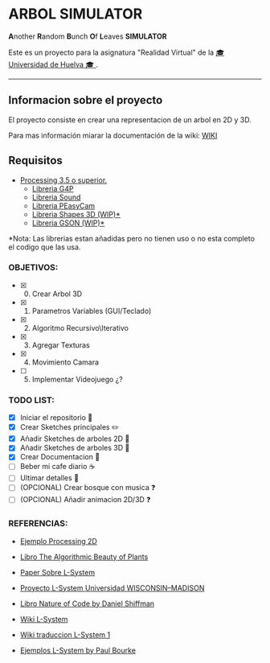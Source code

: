 # ARBOL SIMULATOR
**A**nother **R**andom **B**unch **O**f **L**eaves **SIMULATOR**

Este es un proyecto para la asignatura "Realidad Virtual" de la [ :mortar_board: Universidad
de Huelva :mortar_board: ](http://www.uhu.es/index.php "UHU").
___
## Informacion sobre el proyecto
El proyecto consiste en crear una representacion de un arbol en 2D y 3D.

Para mas información miarar la documentación de la wiki: [WIKI](https://github.com/Joseram0n/ARBOL-SIMULATOR/wiki)

## Requisitos

- [Processing 3.5 o superior.](https://processing.org/ "Procesing")
  - [Libreria G4P](http://www.lagers.org.uk/g4p/ "GUI LIBRARY")
  - [Libreria Sound](https://processing.org/reference/libraries/sound/index.html "Sound LIBRARY")
  - [Libreria PEasyCam](http://mrfeinberg.com/peasycam/ "3D CAM LIBRARY")
  - [Libreria Shapes 3D (WIP)*](http://lagers.org.uk/s3d4p/index.html "Shapes 3D LIBRARY")
  - [Libreria GSON (WIP)*](https://github.com/google/gson "GSON LIBRARY")

*Nota: Las librerias estan añadidas pero no tienen uso o no esta completo el codigo que las usa.
### OBJETIVOS:

- [x] 0. Crear Arbol 3D
- [x] 1. Parametros Variables (GUI/Teclado)
- [x] 2. Algoritmo Recursivo\Iterativo
- [x] 3. Agregar Texturas
- [x] 4. Movimiento Camara
- [ ] 5. Implementar Videojuego ¿?

### TODO LIST:
- [x] Iniciar el repositorio :checkered_flag:
- [x] Crear Sketches principales :pencil2:
- [X] Añadir Sketches de arboles 2D :deciduous_tree:
- [X] Añadir Sketches de arboles 3D :evergreen_tree:
- [X] Crear Documentacion :page_facing_up:
- [ ] Beber mi cafe diario :coffee:
- [ ] Ultimar detalles :date:
- [ ] (OPCIONAL) Crear bosque con musica :question:
- [ ] (OPCIONAL) Añadir animacion 2D/3D :question:

### REFERENCIAS:

* [Ejemplo Processing 2D](https://processing.org/examples/tree.html)

* [Libro The Algorithmic Beauty of Plants](http://algorithmicbotany.org/papers/abop/abop.pdf)


* [Paper Sobre L-System](https://www.bioquest.org/products/files/13157_Real-time%203D%20Plant%20Structure%20Modeling%20by%20L-System.pdf)

* [Proyecto L-System Universidad WISCONSIN–MADISON](http://pages.cs.wisc.edu/~yu-chi/Course/CS777/yuchitech.htm)

* [Libro Nature of Code by Daniel Shiffman](https://natureofcode.com/book/chapter-8-fractals/)

* [Wiki L-System](https://es.wikipedia.org/wiki/Sistema-L)

* [Wiki traduccion L-System 1](https://es.qwe.wiki/wiki/L-system)

* [Ejemplos L-System by Paul Bourke](http://paulbourke.net/fractals/lsys)